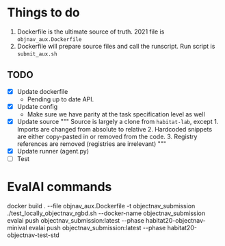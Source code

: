 # Things to do

1. Dockerfile is the ultimate source of truth. 2021 file is `objnav_aux.Dockerfile`
2. Dockerfile will prepare source files and call the runscript. Run script is `submit_aux.sh`

## TODO
- [x] Update dockerfile
    - Pending up to date API.
- [x] Update config
    - Make sure we have parity at the task specification level as well
- [x] Update source
    """
        Source is largely a clone from `habitat-lab`, except
        1. Imports are changed from absolute to relative
        2. Hardcoded snippets are either copy-pasted in or removed from the code.
        3. Registry references are removed (registries are irrelevant)
    """
- [x] Update runner (agent.py)
- [ ] Test

# EvalAI commands
docker build . --file objnav_aux.Dockerfile -t objectnav_submission
./test_locally_objectnav_rgbd.sh --docker-name objectnav_submission
evalai push objectnav_submission:latest --phase habitat20-objectnav-minival
evalai push objectnav_submission:latest --phase habitat20-objectnav-test-std
<!-- add a --private or --public flag to the push to control submission visibility  -->